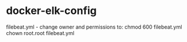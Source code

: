 # docker-elk-config

filebeat.yml - change owner and permissions to:
chmod 600 filebeat.yml
chown root.root filebeat.yml

